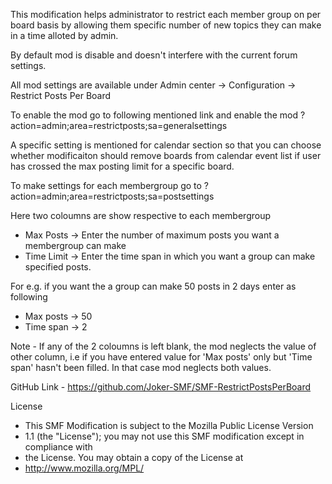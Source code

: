This modification helps administrator to restrict each member group on per board basis by allowing them specific number of new topics they can make in a time alloted by admin.

By default mod is disable and doesn't interfere with the current forum settings.

All mod settings are available under
Admin center -> Configuration -> Restrict Posts Per Board


To enable the mod go to following mentioned link and enable the mod
?action=admin;area=restrictposts;sa=generalsettings

A specific setting is mentioned for calendar section so that you can choose whether modificaiton should remove boards from calendar event list if user has crossed the max posting limit for a specific board.


To make settings for each membergroup go to
?action=admin;area=restrictposts;sa=postsettings

Here two coloumns are show respective to each membergroup
- Max Posts -> Enter the number of maximum posts you want a membergroup can make
- Time Limit -> Enter the time span in which you want a group can make specified posts.

For e.g. if you want the a group can make 50 posts in 2 days enter as following
- Max posts -> 50
- Time span -> 2

Note - If any of the 2 coloumns is left blank, the mod neglects the value of other column, i.e if you have entered value for 'Max posts' only but 'Time span' hasn't been filled. In that case mod neglects both values.

GitHub Link - https://github.com/Joker-SMF/SMF-RestrictPostsPerBoard

License
 * This SMF Modification is subject to the Mozilla Public License Version
 * 1.1 (the "License"); you may not use this SMF modification except in compliance with
 * the License. You may obtain a copy of the License at
 * http://www.mozilla.org/MPL/
